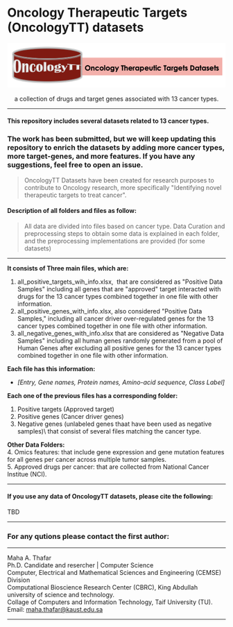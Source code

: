 
# Oncology Therapeutic Targets (OncologyTT) datasets
<p align="center">
<img src="https://github.com/MahaThafar/OncologyTT-Datasets/blob/main/OncologyTT_logo.png"  title='Oncology Therapeutic Targets (OncologyTT) datasets'/>
</p>
<p align="center">
a collection of drugs and target genes associated with 13 cancer types.
</p>

---
#### This repository includes several datasets related to 13 cancer types.
### The work has been submitted, but we will keep updating this repository to enrich the datasets by adding more cancer types, more target-genes, and more features. If you have any suggestions, feel free to open an issue.
> OncologyTT Datasets have been created for research purposes to contribute to Oncology research, more specifically "Identifying novel therapeutic targets to treat cancer".

#### Description of all folders and files as follow:

> All data are divided into files based on cancer type.
> Data Curation and preprocessing steps to obtain some data is explained in each folder,
> and the preprocessing implementations are provided (for some datasets)

----
**It consists of Three main files, which are:**
1. all_positive_targets_wih_info.xlsx,  that are considered as "Positive Data Samples" including all genes that are "approved" target interacted with drugs for the 13 cancer types combined together in one file with other information.
2. all_positive_genes_with_info.xlsx, also considered "Positive Data Samples," including all cancer driver over-regulated genes for the 13 cancer types combined together in one file with other information.
3. all_negative_genes_with_info.xlsx that are considered as "Negative Data Samples" including all human genes randomly generated from a pool of Human Genes after excluding all positive genes for the 13 cancer types combined together in one file with other information.

**Each file has this information:**
- *[Entry, Gene names, Protein names, Amino-acid sequence, Class Label]*


**Each one of the previous files has a corresponding folder:**
1. Positive targets (Approved target)
2. Positive genes (Cancer driver genes)
3. Negative genes (unlabeled genes thaat have been used as negative samples)\ 
that consist of several files matching the cancer type.

**Other Data Folders:**\
4. Omics features: that include gene expression and gene mutation features for all genes per cancer across multiple tumor samples.\
5. Approved drugs per cancer: that are collected from National Cancer Institue (NCI).

-----------------------------------------------
#### If you use any data of OncologyTT datasets, please cite the following:
TBD

--------------------------------------------------------------------
### For any qutions please contact the first author:
---------------------------------------------------------------------
Maha A. Thafar \
Ph.D. Candidate and resercher | Computer Science\
Computer, Electrical and Mathematical Sciences and Engineering (CEMSE) Division\
Computational Bioscience Research Center (CBRC), King Abdullah university of science and technology.\
Collage of Computers and Information Technology, Taif University (TU).\
Email: maha.thafar@kaust.edu.sa

----
